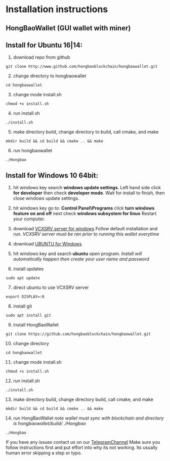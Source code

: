 # Installation instructions
## HongBaoWallet (GUI wallet with miner)

## Install for Ubuntu 16|14:
1. download repo from github
```
git clone http://www.github.com/hongbaoblockchain/hongbaowallet.git
```
2. change directory to hongbaowallet
```
cd hongbaowallet
```
3. change mode install.sh
```
chmod +x install.sh
```
4. run install.sh
```
./install.sh
```
5. make directory build, change directory to build, call cmake, and make
```
mkdir build && cd build && cmake .. && make
```
6. run hongbaowallet
```
./Hongbao
```



## Install for Windows 10 64bit:
1. hit windows key search **windows update settings**. Left hand side click **for developer** then check **developer mode**. 
Wait for install to finish, then close windows update settings.

2. hit windows key go to: **Control Panel\Programs** click **turn windows feature on and off** next check **windows subsystem for linux** 
Restart your computer.

3. download [VCXSRV server for windows](https://sourceforge.net/projects/vcxsrv/files/latest/download) Follow default installation and run. *VCXSRV server must be ran prior to running this wallet everytime*

4. download [UBUNTU for Windows](https://www.microsoft.com/store/productId/9NBLGGH4MSV6)

5. hit windows key and search **ubuntu** open program. *Install will automatically happen then create your user name and password*

6. install updates
```
sudo apt update
```
7. direct ubuntu to use VCXSRV server 
```
export DISPLAY=:0
```
8. install git 
```
sudo apt install git
```
9. install HongBaoWallet
```
git clone https://github.com/hongbaoblockchain/hongbaowallet.git
```
10. change directory 
```
cd hongbaowallet
```
11. change mode install.sh
```
chmod +x install.sh
```
12. run install.sh
```
./install.sh
```
13. make directory build, change directory build, call cmake, and make
```
mkdir build && cd build && cmake .. && make
```
14. run HongBaoWallet *note wallet must sync with blockchain and directory is hongbaowallet/build/ ./Hongbao*
```
./Hongbao
```

If you have any issues contact us on our [TelegramChannel](https://t.me/hongbaoblockchain_support)
Make sure you follow instructions first and put effort into why its not working. 
Its usually human error skipping a step or typo.




